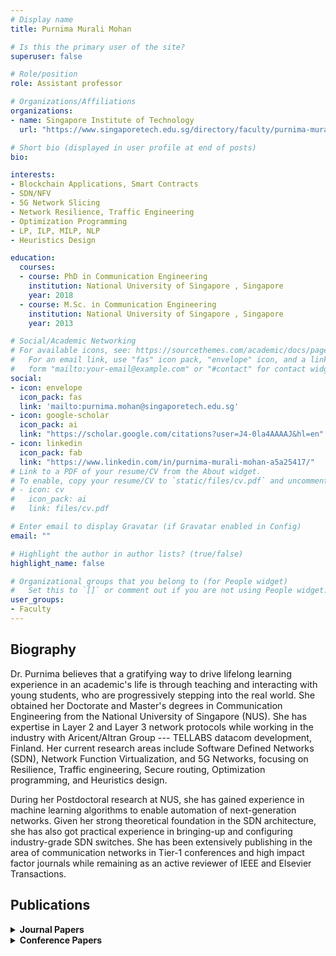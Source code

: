 ```yaml
---
# Display name
title: Purnima Murali Mohan

# Is this the primary user of the site?
superuser: false

# Role/position
role: Assistant professor

# Organizations/Affiliations
organizations:
- name: Singapore Institute of Technology
  url: "https://www.singaporetech.edu.sg/directory/faculty/purnima-murali-mohan"

# Short bio (displayed in user profile at end of posts)
bio: 

interests:
- Blockchain Applications, Smart Contracts
- SDN/NFV
- 5G Network Slicing
- Network Resilience, Traffic Engineering
- Optimization Programming
- LP, ILP, MILP, NLP
- Heuristics Design

education:
  courses:
  - course: PhD in Communication Engineering
    institution: National University of Singapore , Singapore
    year: 2018
  - course: M.Sc. in Communication Engineering
    institution: National University of Singapore , Singapore
    year: 2013

# Social/Academic Networking
# For available icons, see: https://sourcethemes.com/academic/docs/page-builder/#icons
#   For an email link, use "fas" icon pack, "envelope" icon, and a link in the
#   form "mailto:your-email@example.com" or "#contact" for contact widget.
social:
- icon: envelope
  icon_pack: fas
  link: 'mailto:purnima.mohan@singaporetech.edu.sg'
- icon: google-scholar
  icon_pack: ai
  link: "https://scholar.google.com/citations?user=J4-0la4AAAAJ&hl=en"
- icon: linkedin
  icon_pack: fab
  link: "https://www.linkedin.com/in/purnima-murali-mohan-a5a25417/"
# Link to a PDF of your resume/CV from the About widget.
# To enable, copy your resume/CV to `static/files/cv.pdf` and uncomment the lines below.
# - icon: cv
#   icon_pack: ai
#   link: files/cv.pdf

# Enter email to display Gravatar (if Gravatar enabled in Config)
email: ""

# Highlight the author in author lists? (true/false)
highlight_name: false

# Organizational groups that you belong to (for People widget)
#   Set this to `[]` or comment out if you are not using People widget.
user_groups:
- Faculty
---
```


## <span style="font-size: 1.25rem  ;">**Biography**</span>

<span style="font-size: 0.9rem ;">Dr. Purnima believes that a gratifying way to drive lifelong learning experience in an academic's life is through teaching and interacting with young students, who are progressively stepping into the real world. She obtained her Doctorate and Master's degrees in Communication Engineering from the National University of Singapore (NUS).  She has expertise in Layer 2 and Layer 3 network protocols while working in the industry with Aricent/Altran Group --- TELLABS datacom development, Finland.  Her current research areas include Software Defined Networks (SDN), Network Function Virtualization, and 5G Networks, focusing on Resilience, Traffic engineering, Secure routing, Optimization programming, and Heuristics design.</span>

<span style="font-size: 0.9rem  ;">During her Postdoctoral research at NUS,  she has gained experience in machine learning algorithms to enable automation of next-generation networks. Given her strong theoretical foundation in the SDN architecture, she has also got practical experience in bringing-up and configuring industry-grade SDN switches. She has been extensively publishing in the area of communication networks in Tier-1 conferences and high impact factor journals while remaining as an active reviewer of IEEE and Elsevier Transactions.</span>

## <span style="font-size: 1.25rem  ;">**Publications**</span>
<details>
  <summary><strong>Journal Papers</strong></summary>

  - <span style="font-size: 0.9rem ;">Purnima Murali Mohan, Tram Truong-Huu and Mohan Gurusamy, "Byzantine-Resilient Controller Mapping and Remapping in Software Defined Networks," in <i>IEEE Transactions on Network Science and Engineering</i>, Mar 2020.</span>

  - <span style="font-size: 0.9rem ;">Tram Truong-Huu, Purnima Murali Mohan and Mohan Gurusamy, "Virtual Network Embedding in Ring Optical Data Centers using Markov Chain Probability Model," in <i>IEEE Transactions on Network and Service Management</i>, July 2019.</span>

  - <span style="font-size: 0.9rem ;">Vignesh Sridharan, Purnima Murali Mohan and Mohan Gurusamy, "QoC-Aware Control Traffic Engineering in Software Defined Networks," in <i>IEEE Transactions on Network and Service Management</i>, Sept 2019.</span>

  - <span style="font-size: 0.9rem ;">Tram Truong-Huu, Purnima Murali Mohan, Mohan Gurusamy, "Service Chain Embedding for Diversified 5G Slices With Virtual Network Function Sharing," in <i>IEEE Communications Letters</i>, vol. 23, no. 5, pp. 826-829, May 2019.</span>

  - <span style="font-size: 0.9rem ;">Purnima Murali Mohan, Teng Joon Lim, Mohan Gurusamy, "Dynamic Attack-Resilient Routing in Software Defined Networks," in <i>IEEE Transactions on Network and Service Management</i>, vol. 15, no. 3, pp. 1146-1160, Sept. 2018.</span>

  - <span style="font-size: 0.9rem ;">Purnima Murali Mohan, Tram Truong-Huu, Mohan Gurusamy. "Fault tolerance in TCAM-limited software defined networks." <i>Computer Networks</i> 116 (2017): 47-62.</span>
</details>
<details>
  <summary><strong>Conference Papers</strong></summary>

  - <span style="font-size: 0.9rem ;">Hoe Feng Ting and Purnima Murali Mohan, "ASIST: Automated Strategic Partners Ranking and Recommendation System Using NLP and Security Intelligence," in 2021 IEEE International Conference on Service Operations and Logistics, and Informatics (SOLI), 2021, pp. 1-6 (Best Student Paper Award).</span>

  - <span style="font-size: 0.9rem ;">Tan Hui Yang Zen, Chin Bing Hong, Purnima Murali Mohan and Vivek Balachandran, "ABC-Verify: AI-Blockchain Integrated Framework for Tweet Misinformation Detection," in 2021 IEEE International Conference on Service Operations and Logistics, and Informatics (SOLI), 2021, pp. 1-5.</span>

  - <span style="font-size: 0.9rem ;">Lim Wei Ming Shawn, Purnima Murali Mohan, Peter Loh Kok Keong, and Vivek Balachandran. 2021. "Blockchain-based Proof of Existence Framework using Ethereum Smart Contracts." In Proceedings of the Eleventh ACM Conference on Data and Application Security and Privacy (CODASPY '21), 301–303.</span>

  - <span style="font-size: 0.9rem ;">Purnima Murali Mohan and Mohan Gurusamy, "Resilient VNF Placement for Service Chain Embedding in Diversified 5G Network Slices," in Proceedings of IEEE Globecom 2019, December 2019.</span>

  - <span style="font-size: 0.9rem ;">Akash Raj, Tram Truong-Huu, Purnima Murali Mohan, Mohan Gurusamy, "Crossfire Attack Detection using Deep Learning in Software Defined ITS Network," in IEEE Vehicular Technology Conference (VTC2019 Spring), Malaysia, 2019, pp. 1-6.</span>

  - <span style="font-size: 0.9rem ;">Tram Truong-Huu, Prarthana Prathap, Purnima Murali Mohan, Mohan Gurusamy, "Fast and Adaptive Failure Recovery using Machine Learning in Software Defined Networks," in Proceedings of IEEE ICC 2019, May 2019.</span>

  - <span style="font-size: 0.9rem ;">Jawaharan Ragaharini, Purnima Murali Mohan, Tamal Dinesh Das, Mohan Gurusamy, "Empirical Evaluation of SDN Controllers using Mininet/Wireshark and Comparison with Cbench," in IEEE International Conference on Computer Communications and Networks (ICCCN) 2018, Hangzhou, 2018.</span>

  - <span style="font-size: 0.9rem ;">Purnima Murali Mohan, Tram Truong-Huu, and Mohan Gurusamy, "Towards resilient in-band control path routing with malicious switch detection in SDN," in 2018 10th International Conference on Communication Systems & Networks (COMSNETS), Bengaluru, 2018, pp. 9-16.</span>

  - <span style="font-size: 0.9rem ;">Lim Yong Zhi, Purnima Murali Mohan, Vignesh Sridharan, Mohan Gurusamy, "Secondary Controller Mapping for Reliable Control Traffic Forwarding in SDN," in 2018 27th International Conference on Computer Communication and Networks (ICCCN), Hangzhou, 2018.</span>

  - <span style="font-size: 0.9rem ;">Purnima Murali Mohan, Tram Truong-Huu, and Mohan Gurusamy, "Primary-Backup Controller Mapping for Byzantine Fault Tolerance in Software Defined Networks," in GLOBECOM 2017 - 2017 IEEE Global Communications Conference, Singapore, 2017, pp. 1-7.</span>

  - <span style="font-size: 0.9rem ;">Purnima Murali Mohan, Teng Joon Lim, and Mohan Gurusamy, "Fragmentation-based Multipath Routing for Attack Resilience in Software Defined Networks," in Proceedings of IEEE LCN 2016, November 2016.</span>

  - <span style="font-size: 0.9rem ;">Purnima Murali Mohan, Dinil Mon Divakaran, and Mohan Gurusamy, "Proportional Bandwidth Sharing Using Bayesian Inference in SDN-based Data Centers," in Proceedings of IEEE ICC 2016, May 2016.</span>

  - <span style="font-size: 0.9rem ;">Zengxiang Li, Long Wang, Yu Zhang, Tram Truong-Huu, En Sheng Lim, Purnima Murali Mohan, Shibin Chen, Shuqin Ren, Mohan Gurusamy, Zheng Qin, "Integrated QoS-aware Resource Provisioning for Parallel and Distributed Applications," in 2015 IEEE/ACM 19th International Symposium on Distributed Simulation and Real Time Applications (DS-RT), Chengdu, 2015, pp. 171-178.</span>

  - <span style="font-size: 0.9rem ;">Purnima Murali Mohan, Tram Truong-Huu, and Mohan Gurusamy, "TCAM-aware Local Rerouting for Fast and Efficient Failure Recovery in Software Defined Networks," in Proceedings of IEEE Globecom 2015, December 2015.</span>

  - <span style="font-size: 0.9rem ;">Purnima Murali Mohan, Dinil Mon Divakaran, and Mohan Gurusamy, "Performance study of TCP flows with QoS-supported OpenFlow in Data Center networks," in Proceedings of IEEE ICON 2013, December 2013.</span>
</details>

